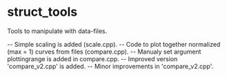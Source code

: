 # struct_tools
Tools to manipulate with data-files.

  -- Simple scaling is added (scale.cpp).
  -- Code to plot together normalized (max = 1) curves from files (compare.cpp).
  -- Manualy set argument plottingrange is added in compare.cpp.
  -- Improved version 'compare_v2.cpp' is added.
  -- Minor improvements in 'compare_v2.cpp'.